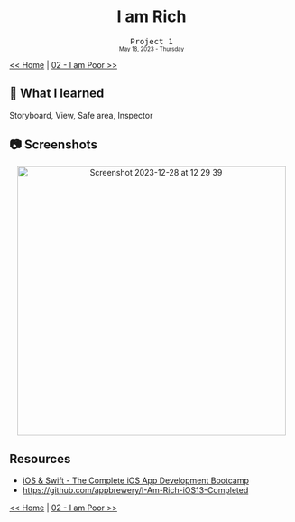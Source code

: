 <div align = center>
  <h1>I am Rich</h1>
  <samp>Project 1</samp>
  <br>
  <sub>
  <small>May 18, 2023 - Thursday</small>
  </sub>
</div>

[<< Home](https://github.com/ItsLuciferBC/Swift-Bootcamp) | [02 - I am Poor >>](../02%20-%20I%20am%20Poor)

## 📝 What I learned

Storyboard, View, Safe area, Inspector

## 📷 Screenshots

<div align = center>
  <img width="476" alt="Screenshot 2023-12-28 at 12 29 39" src="https://github.com/ItsLuciferBC/Swift-Bootcamp/assets/83160142/5e97b81f-5c13-468f-b8c8-4fcb96d20ae2">
</div>

## Resources

- [iOS & Swift - The Complete iOS App Development Bootcamp](https://www.udemy.com/course/ios-13-app-development-bootcamp/learn/lecture/16250978#overview)
- https://github.com/appbrewery/I-Am-Rich-iOS13-Completed

[<< Home](https://github.com/ItsLuciferBC/Swift-Bootcamp) | [02 - I am Poor >>](../02%20-%20I%20am%20Poor)
